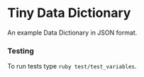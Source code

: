 Tiny Data Dictionary
====================

An example Data Dictionary in JSON format.


### Testing

To run tests type `ruby test/test_variables`.
